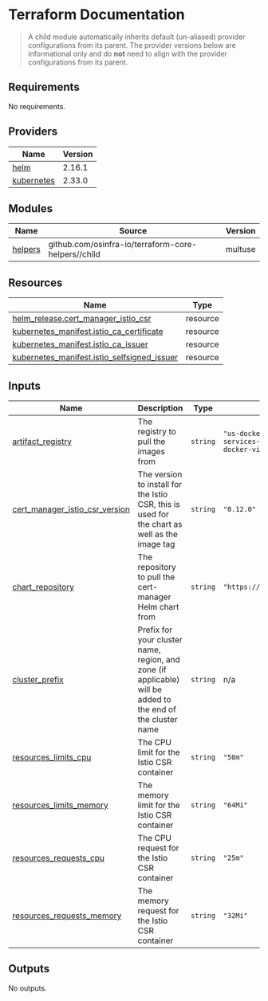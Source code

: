 # Terraform Documentation

> A child module automatically inherits default (un-aliased) provider configurations from its parent. The provider versions below are informational only and do **not** need to align with the provider configurations from its parent.

<!-- BEGIN_TF_DOCS -->
## Requirements

No requirements.

## Providers

| Name | Version |
|------|---------|
| <a name="provider_helm"></a> [helm](#provider\_helm) | 2.16.1 |
| <a name="provider_kubernetes"></a> [kubernetes](#provider\_kubernetes) | 2.33.0 |

## Modules

| Name | Source | Version |
|------|--------|---------|
| <a name="module_helpers"></a> [helpers](#module\_helpers) | github.com/osinfra-io/terraform-core-helpers//child | multuse |

## Resources

| Name | Type |
|------|------|
| [helm_release.cert_manager_istio_csr](https://registry.terraform.io/providers/hashicorp/helm/latest/docs/resources/release) | resource |
| [kubernetes_manifest.istio_ca_certificate](https://registry.terraform.io/providers/hashicorp/kubernetes/latest/docs/resources/manifest) | resource |
| [kubernetes_manifest.istio_ca_issuer](https://registry.terraform.io/providers/hashicorp/kubernetes/latest/docs/resources/manifest) | resource |
| [kubernetes_manifest.istio_selfsigned_issuer](https://registry.terraform.io/providers/hashicorp/kubernetes/latest/docs/resources/manifest) | resource |

## Inputs

| Name | Description | Type | Default | Required |
|------|-------------|------|---------|:--------:|
| <a name="input_artifact_registry"></a> [artifact\_registry](#input\_artifact\_registry) | The registry to pull the images from | `string` | `"us-docker.pkg.dev/plt-lz-services-tf79-prod/plt-docker-virtual"` | no |
| <a name="input_cert_manager_istio_csr_version"></a> [cert\_manager\_istio\_csr\_version](#input\_cert\_manager\_istio\_csr\_version) | The version to install for the Istio CSR, this is used for the chart as well as the image tag | `string` | `"0.12.0"` | no |
| <a name="input_chart_repository"></a> [chart\_repository](#input\_chart\_repository) | The repository to pull the cert-manager Helm chart from | `string` | `"https://charts.jetstack.io"` | no |
| <a name="input_cluster_prefix"></a> [cluster\_prefix](#input\_cluster\_prefix) | Prefix for your cluster name, region, and zone (if applicable) will be added to the end of the cluster name | `string` | n/a | yes |
| <a name="input_resources_limits_cpu"></a> [resources\_limits\_cpu](#input\_resources\_limits\_cpu) | The CPU limit for the Istio CSR container | `string` | `"50m"` | no |
| <a name="input_resources_limits_memory"></a> [resources\_limits\_memory](#input\_resources\_limits\_memory) | The memory limit for the Istio CSR container | `string` | `"64Mi"` | no |
| <a name="input_resources_requests_cpu"></a> [resources\_requests\_cpu](#input\_resources\_requests\_cpu) | The CPU request for the Istio CSR container | `string` | `"25m"` | no |
| <a name="input_resources_requests_memory"></a> [resources\_requests\_memory](#input\_resources\_requests\_memory) | The memory request for the Istio CSR container | `string` | `"32Mi"` | no |

## Outputs

No outputs.
<!-- END_TF_DOCS -->
